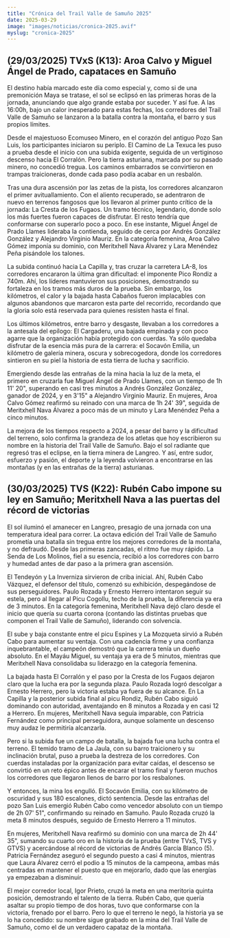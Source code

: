 ```yaml
---
title: "Crónica del Trail Valle de Samuño 2025"
date: 2025-03-29
image: "images/noticias/cronica-2025.avif"
myslug: "cronica-2025"
---
```


<h2>(29/03/2025) TVxS (K13): Aroa Calvo y Miguel Ángel de Prado, capataces en Samuño</h2>

<p>El destino había marcado este día como especial y, como si de una premonición Maya se tratase, el sol se eclipsó en las primeras horas de la jornada, anunciando que algo grande estaba por suceder. Y así fue. A las 16:00h, bajo un calor inesperado para estas fechas, los corredores del Trail Valle de Samuño se lanzaron a la batalla contra la montaña, el barro y sus propios límites.</p>

<p>Desde el majestuoso Ecomuseo Minero, en el corazón del antiguo Pozo San Luis, los participantes iniciaron su periplo. El Camino de La Texuca les puso a prueba desde el inicio con una subida exigente, seguida de un vertiginoso descenso hacia El Corralón. Pero la tierra asturiana, marcada por su pasado minero, no concedió tregua. Los caminos embarrados se convirtieron en trampas traicioneras, donde cada paso podía acabar en un resbalón.</p>

<p>Tras una dura ascensión por las zetas de la pista, los corredores alcanzaron el primer avituallamiento. Con el aliento recuperado, se adentraron de nuevo en terrenos fangosos que los llevaron al primer punto crítico de la jornada: La Cresta de los Fugaos. Un tramo técnico, legendario, donde solo los más fuertes fueron capaces de disfrutar. El resto tendría que conformarse con superarlo poco a poco. En ese instante, Miguel Ángel de Prado Llames lideraba la contienda, seguido de cerca por Andrés González González y Alejandro Virginio Mauriz. En la categoría femenina, Aroa Calvo Gómez imponía su dominio, con Meritxhell Nava Álvarez y Lara Menéndez Peña pisándole los talones.</p>

<p>La subida continuó hacia La Capilla y, tras cruzar la carretera LA-8, los corredores encararon la última gran dificultad: el imponente Pico Rondiz a 740m. Ahí, los líderes mantuvieron sus posiciones, demostrando su fortaleza en los tramos más duros de la prueba. Sin embargo, los kilómetros, el calor y la bajada hasta Cabaños fueron implacables con algunos abandonos que marcaron esta parte del recorrido, recordando que la gloria solo está reservada para quienes resisten hasta el final.</p>

<p>Los últimos kilómetros, entre barro y desgaste, llevaban a los corredores a la antesala del epílogo: El Cargaderu, una bajada empinada y con poco agarre que la organización había protegido con cuerdas. Ya sólo quedaba disfrutar de la esencia más pura de la carrera: el Socavón Emilia, un kilómetro de galería minera, oscura y sobrecogedora, donde los corredores sintieron en su piel la historia de esta tierra de lucha y sacrificio.</p>

<p>Emergiendo desde las entrañas de la mina hacia la luz de la meta, el primero en cruzarla fue Miguel Ángel de Prado Llames, con un tiempo de 1h 11' 20", superando en casi tres minutos a Andrés González González, ganador de 2024, y en 3'15" a Alejandro Virginio Mauriz. En mujeres, Aroa Calvo Gómez reafirmó su reinado con una marca de 1h 24' 39", seguida de Meritxhell Nava Álvarez a poco más de un minuto y Lara Menéndez Peña a cinco minutos.</p>

<p>La mejora de los tiempos respecto a 2024, a pesar del barro y la dificultad del terreno, solo confirma la grandeza de los atletas que hoy escribieron su nombre en la historia del Trail Valle de Samuño. Bajo el sol radiante que regresó tras el eclipse, en la tierra minera de Langreo. Y así, entre sudor, esfuerzo y pasión, el deporte y la leyenda volvieron a encontrarse en las montañas (y en las entrañas de la tierra) asturianas.</p>

<h2>(30/03/2025) TVS (K22): Rubén Cabo impone su ley en Samuño; Meritxhell Nava a las puertas del récord de victorias</h2>

<p>El sol iluminó el amanecer en Langreo, presagio de una jornada con una temperatura ideal para correr. La octava edición del Trail Valle de Samuño prometía una batalla sin tregua entre los mejores corredores de la montaña, y no defraudó. Desde las primeras zancadas, el ritmo fue muy rápido. La Senda de Los Molinos, fiel a su esencia, recibió a los corredores con barro y humedad antes de dar paso a la primera gran ascensión.</p>

<p>El Tendeyón y La Inverniza sirvieron de criba inicial. Ahí, Rubén Cabo Vázquez, el defensor del título, comenzó su exhibición, despegándose de sus perseguidores. Paulo Rozada y Ernesto Herrero intentaron seguir su estela, pero al llegar al Picu Cogollu, techo de la prueba, la diferencia ya era de 3 minutos. En la categoría femenina, Meritxhell Nava dejó claro desde el inicio que quería su cuarta corona (contando las distintas pruebas que componen el Trail Valle de Samuño), liderando con solvencia.</p>

<p>El sube y baja constante entre el picu Espines y La Mozqueta sirvió a  Rubén Cabo para aumentar su ventaja. Con una cadencia firme y una confianza inquebrantable, el campeón demostró que la carrera tenía un dueño absoluto. En el Mayáu Miguel, su ventaja ya era de 5 minutos, mientras que Meritxhell Nava consolidaba su liderazgo en la categoría femenina.</p>

<p>La bajada hasta El Corralón y el paso por la Cresta de los Fugaos dejaron claro que la lucha era por la segunda plaza. Paulo Rozada logró descolgar a Ernesto Herrero, pero la victoria estaba ya fuera de su alcance. En La Capilla y la posterior subida final al picu Rondiz, Rubén Cabo siguió dominando con autoridad, aventajando en 8 minutos a Rozada y en casi 12 a Herrero. En mujeres, Meritxhell Nava seguía imparable, con Patricia Fernández como principal perseguidora, aunque solamente un descenso muy audaz le permitiría alcanzarla.</p>

<p>Pero si la subida fue un campo de batalla, la bajada fue una lucha contra el terreno. El temido tramo de La Jaula, con su barro traicionero y su inclinación brutal, puso a prueba la destreza de los corredores. Con cuerdas instaladas por la organización para evitar caídas, el descenso se convirtió en un reto épico antes de encarar el tramo final y fueron muchos los corredores que llegaron llenos de barro por los resbalones.</p>

<p>Y entonces, la mina los engulló. El Socavón Emilia, con su kilómetro de oscuridad y sus 180 escalones, dictó sentencia. Desde las entrañas del pozo San Luis emergió Rubén Cabo como vencedor absoluto con un tiempo de 2h 07' 51", confirmando su reinado en Samuño. Paulo Rozada cruzó la meta 8 minutos después, seguido de Ernesto Herrero a 11 minutos.</p>

<p>En mujeres, Meritxhell Nava reafirmó su dominio con una marca de 2h 44' 35", sumando su cuarto oro en la historia de la prueba (entre TVxS, TVS y GTVS) y acercándose al récord de victorias de Andrés García Blanco (5). Patricia Fernández aseguró el segundo puesto a casi 4 minutos, mientras que Laura Álvarez cerró el podio a 15 minutos de la campeona, ambas más centradas en mantener el puesto que en mejorarlo, dado que las energías ya empezaban a disminuir.</p>

<p>El mejor corredor local, Igor Prieto, cruzó la meta en una meritoria quinta posición, demostrando el talento de la tierra. Rubén Cabo, que quería asaltar su propio tiempo de dos horas, tuvo que conformarse con la victoria, frenado por el barro. Pero lo que el terreno le negó, la historia ya se lo ha concedido: su nombre sigue grabado en la mina del Trail Valle de Samuño, como el de un verdadero capataz de la montaña.</p>

